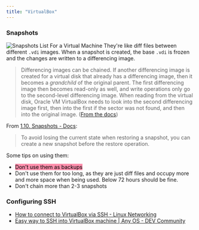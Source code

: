 ```yaml
---
title: "VirtualBox"
---
```


### Snapshots
![Snapshots List For a Virtual Machine](https://docs.oracle.com/en/virtualization/virtualbox/6.0/user/images/snapshots-1.png)
They're like diff files between different `.vdi` images. When a snapshot is created, the base `.vdi` is frozen and the changes are written to a differencing image.
> Differencing images can be chained. If another differencing image is created for a virtual disk that already has a differencing image, then it becomes a _grandchild_ of the original parent. The first differencing image then becomes read-only as well, and write operations only go to the second-level differencing image. When reading from the virtual disk, Oracle VM VirtualBox needs to look into the second differencing image first, then into the first if the sector was not found, and then into the original image. ([From the docs](https://docs.oracle.com/en/virtualization/virtualbox/6.0/user/diffimages.html))

From [1.10. Snapshots - Docs](https://docs.oracle.com/en/virtualization/virtualbox/6.0/user/snapshots.html):
> To avoid losing the current state when restoring a snapshot, you can create a new snapshot before the restore operation.

Some tips on using them:
- <mark style="background: #FF5582A6;">Don't use them as backups</mark> 
- Don't use them for too long, as they are just diff files and occupy more and more space when being used. Below 72 hours should be fine.
- Don't chain more than 2-3 snapshots



### Configuring SSH
- [How to connect to VirtualBox via SSH - Linux Networking](https://linuxconfig.org/unable-to-ssh-into-virtualbox-guest-machine)
- [Easy way to SSH into VirtualBox machine | Any OS - DEV Community](https://dev.to/developertharun/easy-way-to-ssh-into-virtualbox-machine-any-os-just-x-steps-5d9i)
